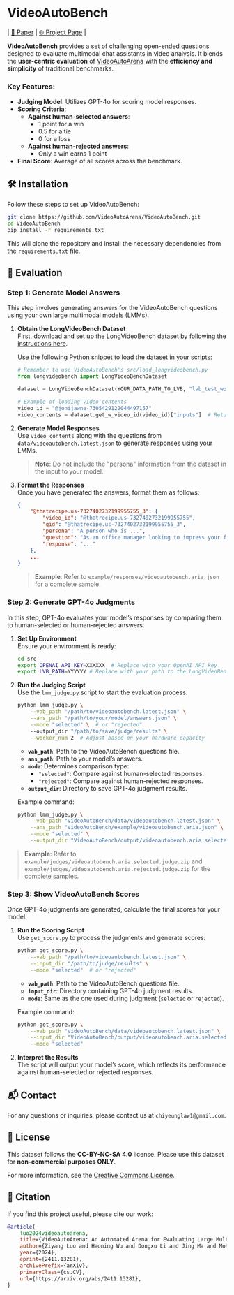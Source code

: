 # VideoAutoBench

| [📄 Paper](https://arxiv.org/abs/2411.13281) | [🌐 Project Page](https://videoautoarena.github.io/) |

**VideoAutoBench** provides a set of challenging open-ended questions designed to evaluate multimodal chat assistants in video analysis. It blends the **user-centric evaluation** of [VideoAutoArena]() with the **efficiency and simplicity** of traditional benchmarks. 

### Key Features:
- **Judging Model**: Utilizes GPT-4o for scoring model responses.
- **Scoring Criteria**:
  - **Against human-selected answers**:  
    - 1 point for a win  
    - 0.5 for a tie  
    - 0 for a loss  
  - **Against human-rejected answers**:  
    - Only a win earns 1 point  
- **Final Score**: Average of all scores across the benchmark.



## 🛠️ Installation

Follow these steps to set up VideoAutoBench:

```bash
git clone https://github.com/VideoAutoArena/VideoAutoBench.git
cd VideoAutoBench
pip install -r requirements.txt
```

This will clone the repository and install the necessary dependencies from the `requirements.txt` file.



## 🎯 Evaluation

### Step 1: Generate Model Answers

This step involves generating answers for the VideoAutoBench questions using your own large multimodal models (LMMs).

1. **Obtain the LongVideoBench Dataset**  
   First, download and set up the LongVideoBench dataset by following the [instructions here](https://github.com/longvideobench/LongVideoBench?tab=readme-ov-file#custom-use-load-the-longvideobench-dataset).

   Use the following Python snippet to load the dataset in your scripts:
   ```python
   # Remember to use VideoAutoBench's src/load_longvideobench.py
   from longvideobench import LongVideoBenchDataset

   dataset = LongVideoBenchDataset(YOUR_DATA_PATH_TO_LVB, "lvb_test_wo_gt.json", max_num_frames=128)

   # Example of loading video contents
   video_id = "@jonijawne-7305429122044497157"
   video_contents = dataset.get_w_video_id(video_id)["inputs"]  # Returns a list of PIL.Images and subtitles
   ```

2. **Generate Model Responses**  
   Use `video_contents` along with the questions from `data/videoautobench.latest.json` to generate responses using your LMMs.  
   > **Note**: Do not include the "persona" information from the dataset in the input to your model.

3. **Format the Responses**  
   Once you have generated the answers, format them as follows:
   ```json
   {
       "@thatrecipe.us-7327402732199955755_3": {
           "video_id": "@thatrecipe.us-7327402732199955755",
           "qid": "@thatrecipe.us-7327402732199955755_3",
           "persona": "A person who is ...",
           "question": "As an office manager looking to impress your friends with a recipe during a weekend get-together, describe how ...",
           "response": "..."
       },
       ...
   }
   ```
   > **Example**: Refer to `example/responses/videoautobench.aria.json` for a complete sample.



### Step 2: Generate GPT-4o Judgments

In this step, GPT-4o evaluates your model’s responses by comparing them to human-selected or human-rejected answers.

1. **Set Up Environment**  
   Ensure your environment is ready:
   ```bash
   cd src
   export OPENAI_API_KEY=XXXXXX  # Replace with your OpenAI API key
   export LVB_PATH=YYYYYY # Replace with your path to the LongVideoBench"
   ```

2. **Run the Judging Script**  
   Use the `lmm_judge.py` script to start the evaluation process:
   ```bash
   python lmm_judge.py \
       --vab_path "/path/to/videoautobench.latest.json" \
       --ans_path "/path/to/your/model/answers.json" \
       --mode "selected" \  # or "rejected"
       --output_dir "/path/to/save/judge/results" \
       --worker_num 2  # Adjust based on your hardware capacity
   ```

   - **`vab_path`**: Path to the VideoAutoBench questions file.  
   - **`ans_path`**: Path to your model’s answers.  
   - **`mode`**: Determines comparison type:  
     - `"selected"`: Compare against human-selected responses.  
     - `"rejected"`: Compare against human-rejected responses.  
   - **`output_dir`**: Directory to save GPT-4o judgment results.  

   Example command:
   ```bash
   python lmm_judge.py \
       --vab_path "VideoAutoBench/data/videoautobench.latest.json" \
       --ans_path "VideoAutoBench/example/videoautobench.aria.json" \
       --mode "selected" \
       --output_dir "VideoAutoBench/output/videoautobench.aria.selected.judge"
   ```

> **Example**: Refer to `example/judges/videoautobench.aria.selected.judge.zip` and `example/judges/videoautobench.aria.rejected.judge.zip` for the complete samples.

### Step 3: Show VideoAutoBench Scores

Once GPT-4o judgments are generated, calculate the final scores for your model.

1. **Run the Scoring Script**  
   Use `get_score.py` to process the judgments and generate scores:
   ```bash
   python get_score.py \
       --vab_path "/path/to/videoautobench.latest.json" \
       --input_dir "/path/to/judge/results" \
       --mode "selected"  # or "rejected"
   ```

   - **`vab_path`**: Path to the VideoAutoBench questions file.  
   - **`input_dir`**: Directory containing GPT-4o judgment results.  
   - **`mode`**: Same as the one used during judgment (`selected` or `rejected`).  

   Example command:
   ```bash
   python get_score.py \
       --vab_path "VideoAutoBench/data/videoautobench.latest.json" \
       --input_dir "VideoAutoBench/output/videoautobench.aria.selected.judge" \
       --mode "selected"
   ```

2. **Interpret the Results**  
   The script will output your model’s score, which reflects its performance against human-selected or rejected responses.



## 📬 Contact

For any questions or inquiries, please contact us at `chiyeunglaw1@gmail.com`.


## 📜 License

This dataset follows the **CC-BY-NC-SA 4.0** license. Please use this dataset for **non-commercial purposes ONLY**.

For more information, see the [Creative Commons License](https://creativecommons.org/licenses/by-nc-sa/4.0/).



## 📖 Citation

If you find this project useful, please cite our work:

```bibtex
@article{
    luo2024videoautoarena,
    title={VideoAutoArena: An Automated Arena for Evaluating Large Multimodal Models in Video Analysis through User Simulation}, 
    author={Ziyang Luo and Haoning Wu and Dongxu Li and Jing Ma and Mohan Kankanhalli and Junnan Li},
    year={2024},
    eprint={2411.13281},
    archivePrefix={arXiv},
    primaryClass={cs.CV},
    url={https://arxiv.org/abs/2411.13281}, 
}
```